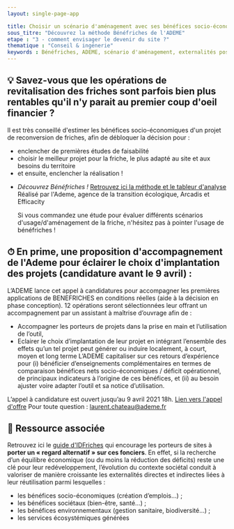 ```yaml
---
layout: single-page-app

title: Choisir un scénario d'aménagement avec ses bénéfices socio-économiques
sous_titre: "Découvrez la méthode Bénéfriches de l'ADEME"
etape : "3 - comment envisager le devenir du site ?"
thematique : "Conseil & ingénerie"
keywords : Bénéfriches, ADEME, scénario d'aménagement, externalités positives
---
```


## 💡 Savez-vous que les opérations de revitalisation des friches sont parfois bien plus rentables qu'il n'y parait au premier coup d'oeil financier ?

  Il est très conseillé d'estimer les bénéfices socio-économiques d'un projet de reconversion de friches, afin de débloquer la décision pour :

* enclencher de premières études de faisabilité
* choisir le meilleur projet pour la friche, le plus adapté au site et aux besoins du territoire
* et ensuite, enclencher la réalisation !

- *Découvrez Bénéfriches !*
  [Retrouvez ici la méthode et le tableur d'analyse](https://www.ademe.fr/evaluer-benefices-socio-economiques-reconversion-friches-lutter-contre-lartificialisation-outil-benefriches)
  Réalisé par l'Ademe, agence de la transition écologique, Arcadis et Efficacity

  Si vous commandez une étude pour évaluer différents scénarios d'usage/d'aménagement de la friche, n'hésitez pas à pointer l'usage de bénéfriches !

## ⏱ En prime, une proposition d'accompagnement de l'Ademe pour éclairer le choix d'implantation des projets (candidature avant le 9 avril) :
L’ADEME lance cet appel à candidatures pour accompagner les premières applications de BENEFRICHES en conditions réelles (aide à la décision en phase conception). 12 opérations seront sélectionnées leur offrant un accompagnement par un assistant à maîtrise d’ouvrage afin de :
* Accompagner les porteurs de projets dans la prise en main et l’utilisation de l’outil,
* Eclairer le choix d’implantation de leur projet en intégrant l’ensemble des effets qu’un tel projet peut générer ou induire localement, à court, moyen et long terme
L’ADEME capitaliser sur ces retours d’expérience pour (i) bénéficier d’enseignements complémentaires en termes de comparaison bénéfices nets socio-économiques / déficit opérationnel, de principaux indicateurs à l’origine de ces bénéfices, et (ii) au besoin ajuster voire adapter l’outil et sa notice d’utilisation.

L’appel à candidature est ouvert jusqu’au 9 avril 2021 18h.
[Lien vers l'appel d'offre](https://partage.ademe.fr/public/appel-candidatures-benefriches)
Pour toute question : laurent.chateau@ademe.fr

## 🎁 Ressource associée

Retrouvez ici le [guide d'IDFriches](https://www.idfriches-auvergnerhonealpes.fr/actualite/usages-alternatifs-et-transitoires-des-friches-le-guide-est-sorti) qui encourage les porteurs de sites à **porter un « regard alternatif » sur ces fonciers**. En effet, si la recherche d’un équilibre économique (ou du moins la réduction des déficits) reste une clé pour leur redéveloppement, l’évolution du contexte sociétal conduit à valoriser de manière croissante les externalités directes et indirectes liées à leur réutilisation parmi lesquelles :

* les bénéfices socio-économiques (création d’emplois…) ;
* les bénéfices sociétaux (bien-être, santé…) ;
* les bénéfices environnementaux (gestion sanitaire, biodiversité…) ;
* les services écosystémiques générées



